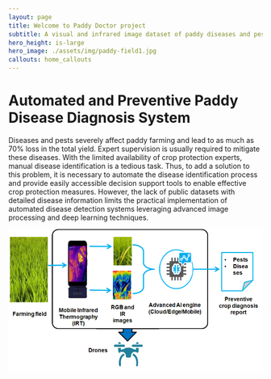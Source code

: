```yaml
---
layout: page
title: Welcome to Paddy Doctor project
subtitle: A visual and infrared image dataset of paddy diseases and pests.
hero_height: is-large
hero_image: ./assets/img/paddy-field1.jpg
callouts: home_callouts
---
```


# Automated and Preventive Paddy Disease Diagnosis System
Diseases and pests severely affect paddy farming and lead to as much as 70% loss in the total yield. Expert supervision is usually required to mitigate these diseases. With the limited availability of crop protection experts, manual disease identification is a tedious task. Thus, to add a solution to this problem, it is necessary to automate the disease identification process and provide easily accessible decision support tools to enable effective crop protection measures. However, the lack of public datasets with detailed disease information limits the practical implementation of automated disease detection systems leveraging advanced image processing and deep learning techniques.

![Data collection Process](./assets/img/Data_Collection.png)
